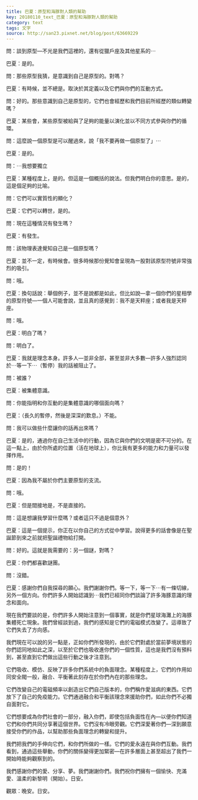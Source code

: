 ```yaml
---
title: 巴夏：原型和海豚對人類的幫助
key: 20180110_text_巴夏：原型和海豚對人類的幫助
category: text
tags: 文字
source: http://san23.pixnet.net/blog/post/63669229
---
```


問：談到原型—不光是我們這裡的，還有從獵戶座及其他星系的⋯

巴夏：是的。

問：那些原型我猜，是意識到自己是原型的。對嗎？

巴夏：有時候，並不總是。取決於其定義以及它們與你們的互動方式。

問：好的。那些意識到自己是原型的，它們也會經歷和我們目前所經歷的類似轉變嗎？

巴夏：某些會，某些原型被給與了足夠的能量以演化並以不同方式參與你們的循環。

問：這麼說一個原型是可以醒過來，說「我不要再做一個原型了」⋯

巴夏：是的。

問：⋯我想要獨立

巴夏：某種程度上，是的。但這是一個概括的說法。但我們明白你的意思。是的，這是個足夠的比喻。

問：它們可以實質性的顯化？

巴夏：它們可以轉世，是的。

問：現在這種情況有發生嗎？

巴夏：有發生。

問：該物理表達覺知自己是一個原型嗎？

巴夏：並不一定，有時候會。很多時候那份覺知會呈現為一股對該原型符號非常強烈的吸引。

問：哦。

巴夏：換句話說：舉個例子，並不是說都是如此，但比如說—拿一個你們的星相學的原型符號—一個人可能會說，並且真的感覺到：我不是天秤座；或者我是天秤座。

問：哦。

巴夏：明白了嗎？

問：明白了。

巴夏：我就是理念本身。許多人—並非全部，甚至並非大多數—許多人強烈認同於⋯等一下⋯（暫停）我的話被阻止了。

問：被誰？

巴夏：被集體意識。

問：你能指明和你互動的是集體意識的哪個面向嗎？

巴夏：（長久的暫停，然後是深深的歎息。）不能。

問：我可以做些什麼讓你的話再出來嗎？

巴夏：是的，通過你在自己生活中的行動，因為它與你們的文明是密不可分的。在這一點上，由於你所處的位置（活在地球上），你比我有更多的能力和力量可以發揮作用。

問：是的！

巴夏：因為我不屬於你們主要原型的支流。

問：哦。

巴夏：但是間接地是，不是直接的。

問：這是想讓我學習什麼嗎？或者這只不過是個意外？

巴夏：這是一個提示，你正在以你自己的方式從中學習。說得更多的話會像是在聖誕節到來之前就把聖誕禮物給打開。

問：好的。這就是我需要的：另一個謎，對嗎？

巴夏：你們都喜歡謎團。

問：沒錯。

巴夏：感謝你們自我探尋的願心。我們謝謝你們。等一下，等一下⋯有一條切線，另外一個方向。你們許多人開始認識到⋯我們已經同你們談論了許多海豚意識的理念和面向。

現在我們要談的是，你們許多人開始注意到一個事實，就是你們星球海灘上的海豚集體死亡現象。我們曾經談到過，我們的感知是它們的電磁模式改變了。這導致了它們失去了方向感。

我們現在可以說的另一點是，正如你們所發現的，由於它們對處於當前夢境狀態的你們認同地如此之深，以至於它們也吸收進你們的一個性質，這也是我們沒有預料到，甚至直到它們做出這些行動之後才注意到。

它們吸收、模仿、反映了許多你們系統中的負面理念。某種程度上，它們的作用如同安全閥一般，融合、平衡著此刻存在於你們內在的那些理念。

它們改變自己的電磁頻率以創造出它們自己版本的，你們稱作愛滋病的東西。它們放下了自己的免疫能力。它們通過融合和平衡該理念來援助你們，如此你們不必獨自面對它。

它們想要成為你們社會的一部分，融入你們，即使包括負面性在內—以便你們知道它們和你們共同分享著這個世界。它們沒有冷眼旁觀。它們深愛著你們—深到願意接受你們的作品，以幫助那些負面理念的轉變和提升。

我們把我們的手伸向它們，和你們所做的一樣。它們的愛永遠在與你們互動。我們看到，通過這些舉動，你們的關係變得更加緊密—在許多層面上甚至超出了我們一開始時能夠觀察到的。

我們感謝你們的愛、分享、夢。我們謝謝你們。我們祝你們擁有一個愉快、充滿愛、溫柔的新黎明（開始）。日安。

觀眾：晚安。日安。
